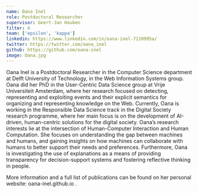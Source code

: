 ```yaml
---
name: Oana Inel
role: Postdoctoral Researcher
supervisor: Geert-Jan Houben
filter: 4
team: ['epsilon', 'kappa'] 
linkedin: https://www.linkedin.com/in/oana-inel-7110995a/
twitter: https://twitter.com/oana_inel
github: https://github.com/oana-inel
image: Oana.jpg
---
```


Oana Inel is a Postdoctoral Researcher in the Computer Science department at Delft University of Technology, in the Web Information Systems group. Oana did her PhD in the User-Centric Data Science group at Vrije Universiteit Amsterdam, where her research focused on detecting, representing and exploiting events and their explicit semantics for organizing and representing knowledge on the Web. Currently, Oana is working in the Responsible Data Science track in the Digital Society research programme, where her main focus is on the development of AI-driven, human-centric solutions for the digital society. Oana’s research interests lie at the intersection of Human-Computer Interaction and Human Computation. She focuses on understanding the gap between machines and humans, and gaining insights on how machines can collaborate with humans to better support their needs and preferences. Furthermore, Oana is investigating the use of explanations as a means of providing transparency for decision-support systems and fostering reflective thinking in people.

More information and a full list of publications can be found on her personal website: oana-inel.github.io .

